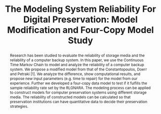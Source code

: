 ---
abstract: Research has been studied to evaluate the reliability of storage media and
  the reliability of a computer backup system. In this paper, we use the Continuous
  Time Markov Chain to model and analyze the reliability of a computer backup system.
  We propose a modified model from that of the Constantopoulos, Doerr and Petraki
  [1]. We analyze the difference, show computational results, and propose new input
  parameters (e.g. time to repair) for the model from our experience. Further we developed
  a four-copy data model to test if it fulfills the sample reliability rate set by
  the RLGNARA. The modeling process can be applied to construct models for computer
  preservation systems using different storage media. The reliability of constructed
  models can be calculated so that preservation institutions can have quantitative
  data to decide their preservation strategies.
creators:
- Chan, Chi Pak
- Han, Yan
date: null
document_url: https://services.phaidra.univie.ac.at/api/object/o:294180/download
grand_parent: iPRES
institutions: []
keywords:
- london
landing_page_url: https://phaidra.univie.ac.at/o:294180
language: eng
layout: publication
license: CC BY-SA 3.0 AT
notes_url: null
parent: iPRES 2008
presentation_url: null
publication_type: paper
size: 93247
source_name: iPRES
title: 'The Modeling System Reliability For Digital Preservation: Model Modification
  and Four-Copy Model Study'
year: 2008
---